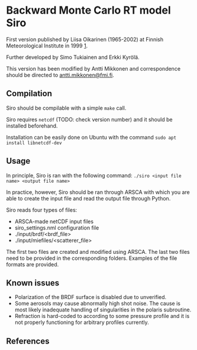 # Backward Monte Carlo RT model Siro

First version published by Liisa Oikarinen (1965-2002) at Finnish Meteorological Institute in 1999 [1].

Further developed by Simo Tukiainen and Erkki Kyrölä.

This version has been modified by Antti Mikkonen and correspondence should be directed to antti.mikkonen@fmi.fi.

## Compilation

Siro should be compilable with a simple `make` call.

Siro requires `netcdf` (TODO: check version number) and it should be installed beforehand.

Installation can be easily done on Ubuntu with the command `sudo apt install libnetcdf-dev`

## Usage
In principle, Siro is ran with the following command: `./siro <input file name> <output file name>`

In practice, however, Siro should be ran through ARSCA with which you are able to create the input file and read the output file through Python.

Siro reads four types of files:
* ARSCA-made netCDF input files
* siro_settings.nml configuration file
* ./input/brdf/<brdf_file>
* ./input/miefiles/<scatterer_file>

The first two files are created and modified using ARSCA. The last two files need to be provided in the corresponding folders. Examples of the file formats are provided.

## Known issues
* Polarization of the BRDF surface is disabled due to unverified.
* Some aerosols may cause abnormally high shot noise. The cause is most likely inadequate handling of singularities in the polaris subroutine.
* Refraction is hard-coded to according to some pressure profile and it is not properly functioning for arbitrary profiles currently.

## References
[1]: https://doi.org/10.1029/1999JD900969
